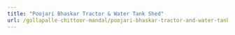 ```yaml
---
title: "Poojari Bhaskar Tractor & Water Tank Shed"
url: /gollapalle-chittoor-mandal/poojari-bhaskar-tractor-and-water-tank-shed/
---
```

